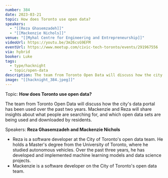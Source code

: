 ```yaml
---
number: 384
date: 2023-03-21
topic: How does Toronto use open data?
speakers:
  - "[[Reza Ghasemzadeh]]"
  - "[[Mackenzie Nichols]]"
venue: "[[Myhal Centre for Engineering and Entrepreneurship]]"
videoUrl: https://youtu.be/3m26csG9EFM
eventUrl: https://www.meetup.com/civic-tech-toronto/events/291967556
via: hybrid
booker: Luke
tags:
  - type/hacknight
  - topic/open-data
description: The team from Toronto Open Data will discuss how the city's data portal has been used over the past two years. Mackenzie and Reza will share insights about what people are searching for, and which open data sets are being used and downloaded by residents.
image: "[[hacknight_384.jpeg]]"
---
```

Topic: **How does Toronto use open data?**

The team from Toronto Open Data will discuss how the city's data portal has been used over the past two years. Mackenzie and Reza will share insights about what people are searching for, and which open data sets are being used and downloaded by residents.

Speakers: **Reza Ghasemzadeh and Mackenzie Nichols**

* Reza is a software developer at the City of Toronto's open data team. He holds a Master's degree from the University of Toronto, where he studied autonomous vehicles. Over the past three years, he has developed and implemented machine learning models and data science projects.
* Mackenzie is a software developer on the City of Toronto's open data team.
